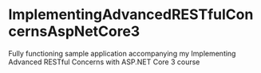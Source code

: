# ImplementingAdvancedRESTfulConcernsAspNetCore3
Fully functioning sample application accompanying my Implementing Advanced RESTful Concerns with ASP.NET Core 3 course
